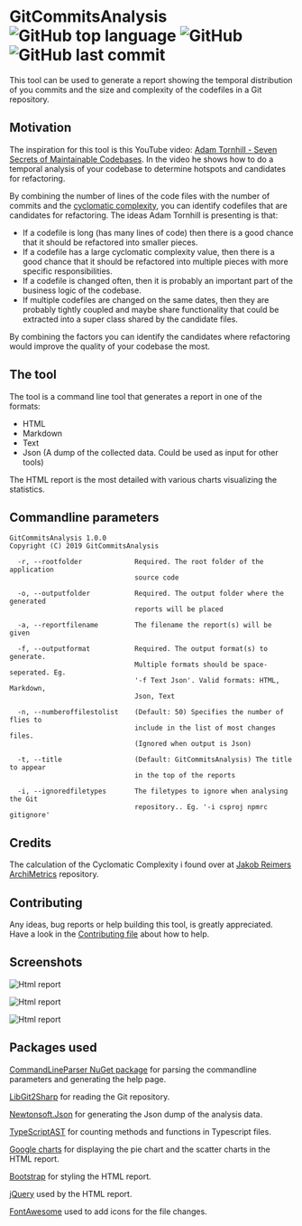 # GitCommitsAnalysis ![GitHub top language](https://img.shields.io/github/languages/top/CoderAllan/GitCommitsAnalysis.svg) ![GitHub](https://img.shields.io/github/license/CoderAllan/GitCommitsAnalysis.svg) ![GitHub last commit](https://img.shields.io/github/last-commit/CoderAllan/GitCommitsAnalysis.svg)

This tool can be used to generate a report showing the temporal distribution of you commits and the size and complexity of the codefiles in a Git repository.

## Motivation

The inspiration for this tool is this YouTube video: [Adam Tornhill - Seven Secrets of Maintainable Codebases](https://www.youtube.com/watch?v=a74UkJxKWVM&t=881s).
In the video he shows how to do a temporal analysis of your codebase to determine hotspots and candidates for refactoring.

By combining the number of lines of the code files with the number of commits and the [cyclomatic complexity](https://en.wikipedia.org/wiki/Cyclomatic_complexity), you can identify codefiles that are candidates for refactoring.
The ideas Adam Tornhill is presenting is that:

* If a codefile is long (has many lines of code) then there is a good chance that it should be refactored into smaller pieces.
* If a codefile has a large cyclomatic complexity value, then there is a good chance that it should be refactored into multiple pieces with more specific responsibilities.
* If a codefile is changed often, then it is probably an important part of the business logic of the codebase.
* If multiple codefiles are changed on the same dates, then they are probably tightly coupled and maybe share functionality that could be extracted into a super class shared by the candidate files.

By combining the factors you can identify the candidates where refactoring would improve the quality of your codebase the most.

## The tool

The tool is a command line tool that generates a report in one of the formats:

* HTML
* Markdown
* Text
* Json (A dump of the collected data. Could be used as input for other tools)

The HTML report is the most detailed with various charts visualizing the statistics.

## Commandline parameters

```text
GitCommitsAnalysis 1.0.0
Copyright (C) 2019 GitCommitsAnalysis

  -r, --rootfolder             Required. The root folder of the application
                               source code

  -o, --outputfolder           Required. The output folder where the generated
                               reports will be placed

  -a, --reportfilename         The filename the report(s) will be given

  -f, --outputformat           Required. The output format(s) to generate.
                               Multiple formats should be space-seperated. Eg.
                               '-f Text Json'. Valid formats: HTML, Markdown,
                               Json, Text

  -n, --numberoffilestolist    (Default: 50) Specifies the number of flies to
                               include in the list of most changes files.
                               (Ignored when output is Json)

  -t, --title                  (Default: GitCommitsAnalysis) The title to appear
                               in the top of the reports

  -i, --ignoredfiletypes       The filetypes to ignore when analysing the Git
                               repository.. Eg. '-i csproj npmrc gitignore'
```

## Credits

The calculation of the Cyclomatic Complexity i found over at [Jakob Reimers ArchiMetrics](https://github.com/jjrdk/ArchiMetrics) repository.

## Contributing

Any ideas, bug reports or help building this tool, is greatly appreciated. Have a look in the [Contributing file](CONTRIBUTING.md) about how to help.

## Screenshots

![Html report](screenshots/HtmlReport1.png)

![Html report](screenshots/HtmlReport2.png)

![Html report](screenshots/HtmlReport3.png)

## Packages used

[CommandLineParser NuGet package](https://www.nuget.org/packages/CommandLineParser/) for parsing the commandline parameters and generating the help page.

[LibGit2Sharp](https://www.nuget.org/packages/LibGit2Sharp/) for reading the Git repository.

[Newtonsoft.Json](https://www.nuget.org/packages/Newtonsoft.Json/) for generating the Json dump of the analysis data.

[TypeScriptAST](https://github.com/ToCSharp/TypeScriptAST) for counting methods and functions in Typescript files.

[Google charts](https://developers.google.com/chart) for displaying the pie chart and the scatter charts in the HTML report.

[Bootstrap](https://getbootstrap.com/docs/3.4/getting-started/) for styling the HTML report.

[jQuery](https://jquery.com/) used by the HTML report.

[FontAwesome](https://fontawesome.com/) used to add icons for the file changes.
